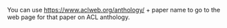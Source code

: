You can use https://www.aclweb.org/anthology/ + paper name to go to the web page for that paper on ACL anthology.
